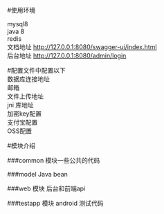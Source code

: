 
#使用环境

mysql8
</br>
java 8
</br>
redis
</br>
文档地址
http://127.0.0.1:8080/swagger-ui/index.html
</br>
后台地址
http://127.0.0.1:8080/admin/login
</br>

#配置文件中配置以下
</br>
数据库连接地址
</br>
邮箱
</br>
文件上传地址
</br>
jni 库地址
</br>
加密key配置
</br>
支付宝配置
</br>
OSS配置


#模块介绍


###common 模块一些公共的代码

###model Java bean

###web 模块 后台和前端api

###testapp 模块 android 测试代码

